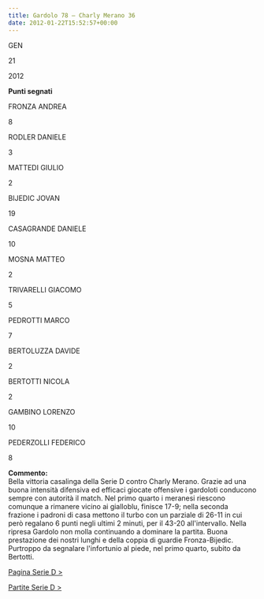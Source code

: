 ```yaml
---
title: Gardolo 78 – Charly Merano 36
date: 2012-01-22T15:52:57+00:00
---
```

GEN

21

2012

**Punti segnati**

FRONZA ANDREA

8

RODLER DANIELE

3

MATTEDI GIULIO

2

BIJEDIC JOVAN

19

CASAGRANDE DANIELE

10

MOSNA MATTEO

2

TRIVARELLI GIACOMO

5

PEDROTTI MARCO

7

BERTOLUZZA DAVIDE

2

BERTOTTI NICOLA

2

GAMBINO LORENZO

10

PEDERZOLLI FEDERICO

8

**Commento:**  
Bella vittoria casalinga della Serie D contro Charly Merano. Grazie ad una buona intensità difensiva ed efficaci giocate offensive i gardoloti conducono sempre con autorità il match. Nel primo quarto i meranesi riescono comunque a rimanere vicino ai gialloblu, finisce 17-9; nella seconda frazione i padroni di casa mettono il turbo con un parziale di 26-11 in cui però regalano 6 punti negli ultimi 2 minuti, per il 43-20 all'intervallo. Nella ripresa Gardolo non molla continuando a dominare la partita. Buona prestazione dei nostri lunghi e della coppia di guardie Fronza-Bijedic. Purtroppo da segnalare l'infortunio al piede, nel primo quarto, subito da Bertotti.

[Pagina Serie D >](http://www.basketgardolo.it/serie-d)

[Partite Serie D >](http://www.basketgardolo.it/?tag=serie-d&cat=11)